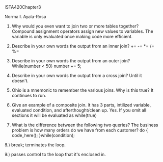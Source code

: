 ISTA420Chapter3

Norma I. Ayala-Rosa

1. Why would you even want to join two or more tables together?
Compound assignment operators assign new values to variables. The variable is only evaluated once making code more efficient.

2. Describe in your own words the output from an inner join?
+= -= *= /= %=

3. Describe in your own words the output from an outer join?
While(number < 50) number += 5;

4. Describe in your own words the output from a cross join?
Until it doesn't.

5. Ohio is a mnemonic to remember the various joins.  Why is this true?
It continues to run.

6. Give an example of a composite join.
It has 3 parts, intilized variable, evaluated condition, and afterthought/clean up. Yes. If you omit all sections it will be evaluated as while(true)

7. What is the difference between the following two queries?  The business problem is
how many orders do we have from each customer?
do {
	code_here();
   }while(condition);

8.) break; terminates the loop.

9.) passes control to the loop that it's enclosed in.
